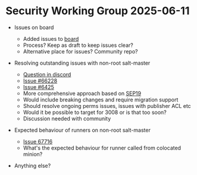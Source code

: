 # Security Working Group 2025-06-11

* Issues on board
  * Added issues to [board](https://github.com/orgs/saltstack/projects/58)
  * Process? Keep as draft to keep issues clear?
  * Alternative place for issues? Community repo?

* Resolving outstanding issues with non-root salt-master
  * [Question in discord](https://discord.com/channels/1200072194781368340/1208165315570307103/1374289018631487560)
  * [Issue #66228](https://github.com/saltstack/salt/issues/66228)
  * [Issue #6425](https://github.com/saltstack/salt/issues/64275)
  * More comprehensive approach based on [SEP19](https://github.com/saltstack/salt-enhancement-proposals/blob/master/accepted/0019-master-non-root.md)
  * Would include breaking changes and require migration support
  * Should resolve ongoing perms issues, issues with publisher ACL etc
  * Would it be possible to target for 3008 or is that too soon?
  * Discussion needed with community

* Expected behaviour of runners on non-root salt-master
  * [Issue 67716](https://github.com/saltstack/salt/issues/67716#issuecomment-2884700074)
  * What's the expected behaviour for runner called from colocated minion?

* Anything else?
